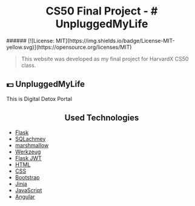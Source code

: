 <h1 style="text-align: center; font-weight: Bold">
    CS50 Final Project - # UnpluggedMyLife
</h1>
###### [![License: MIT](https://img.shields.io/badge/License-MIT-yellow.svg)](https://opensource.org/licenses/MIT)

> This website was developed as my final project for HarvardX CS50 class. 

## :dollar: **UnpluggedMyLife**
This is Digital Detox Portal
<h2 align="center">Used Technologies</h2>

- [Flask](https://flask.palletsprojects.com)
- [SQLachmey](https://www.sqlalchemy.org/)
- [marshmallow](https://marshmallow.readthedocs.io/en/stable/)
- [Werkzeug](https://werkzeug.palletsprojects.com/en/1.0.x/)
- [Flask JWT](https://flask-jwt-extended.readthedocs.io/en/stable/)
- [HTML](https://html.com/)
- [CSS](https://developer.mozilla.org/pt-BR/docs/Web/CSS)
- [Bootstrap](https://getbootstrap.com/)
- [Jinja](https://jinja.palletsprojects.com/)
- [JavaScript](https://www.javascript.com/)
- [Angular](https://angular.io/)
